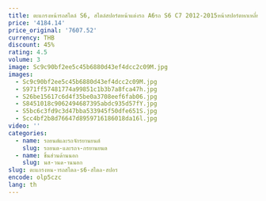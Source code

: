 ```yaml
---
title: ตะแกรงหน้ารถสไตล์ S6, สไตล์สปอร์ตหน้าแต่งรถ A6รถ S6 C7 2012-2015หน้าสปอร์ตหกเหลี่ยมแบบรังผึ้งอุปกรณ์ตกแต่งรถ
price: '4184.14'
price_original: '7607.52'
currency: THB
discount: 45%
rating: 4.5
volume: 3
image: Sc9c90bf2ee5c45b6880d43ef4dcc2c09M.jpg
images:
  - Sc9c90bf2ee5c45b6880d43ef4dcc2c09M.jpg
  - S971ff57481774a99851c1b3b7a8fca47h.jpg
  - S26be15617c6d4f35be0a3708eef6fab06.jpg
  - S8451018c9062494687395abdc935d57fY.jpg
  - S5bc6c3fd9c3d47bba533945f50dfe651S.jpg
  - Scc4bf2b8d76647d8959716186018da16l.jpg
video: ''
categories:
  - name: รถยนต์และรถจักรยานยนต์
    slug: รถยนต-และรถจ-กรยานยนต
  - name: ชิ้นส่วนด้านนอก
    slug: นส-วนด-านนอก
slug: ตะแกรงหน-ารถสไตล-s6-สไตล-สปอร
encode: olp5czc
lang: th
---
```

  